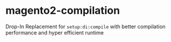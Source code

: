 # magento2-compilation
Drop-In Replacement for `setup:di:compile` with better compilation performance and hyper efficient runtime
